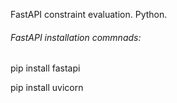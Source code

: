 FastAPI constraint evaluation. Python.

###### FastAPI installation commnads:

pip install fastapi

pip install uvicorn
